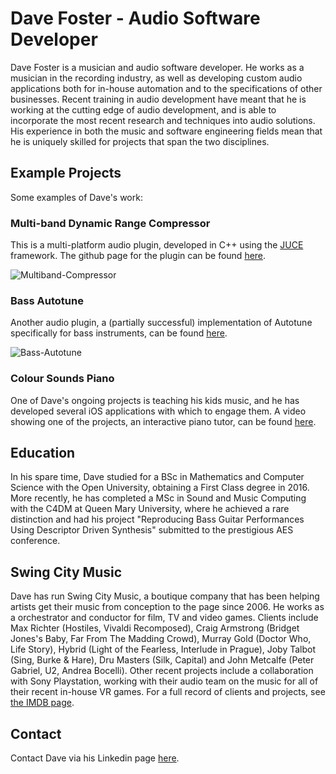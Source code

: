 # Dave Foster - Audio Software Developer

Dave Foster is a musician and audio software developer. He works as a musician in the recording industry, as well as developing custom audio applications both for in-house automation and to the specifications of other businesses. Recent training in audio development have meant that he is working at the cutting edge of audio development, and is able to incorporate the most recent research and techniques into audio solutions. His experience in both the music and software engineering fields mean that he is uniquely skilled for projects that span the two disciplines.

## Example Projects

Some examples of Dave's work:

### Multi-band Dynamic Range Compressor

This is a multi-platform audio plugin, developed in C++ using the [JUCE](https://juce.com) framework. The github page for the plugin can be found [here](https://github.com/dave-foster/multi-channel-compressor).

![Multiband-Compressor](https://dave-foster.github.io/Multiband_Compressor_GUI.png)

### Bass Autotune

Another audio plugin, a (partially successful) implementation of Autotune specifically for bass instruments, can be found [here](https://github.com/dave-foster/bass-autotune).

![Bass-Autotune](https://dave-foster.github.io/Bass_Autotune_GUI.png)

### Colour Sounds Piano

One of Dave's ongoing projects is teaching his kids music, and he has developed several iOS applications with which to engage them. A video showing one of the projects, an interactive piano tutor, can be found [here](https://www.dropbox.com/s/j2191d1xzxzut7d/2018-10-12%2008.05.06.mov?dl=0).

## Education

In his spare time, Dave studied for a BSc in Mathematics and Computer Science with the Open University, obtaining a First Class degree in 2016. More recently, he has completed a MSc in Sound and Music Computing with the C4DM at Queen Mary University, where he achieved a rare distinction and had his project "Reproducing Bass Guitar Performances Using Descriptor Driven Synthesis" submitted to the prestigious AES conference. 

## Swing City Music

Dave has run Swing City Music, a boutique company that has been helping artists get their music from conception to the page since 2006. He works as a orchestrator and conductor for film, TV and video games. Clients include Max Richter (Hostiles, Vivaldi Recomposed), Craig Armstrong (Bridget Jones's Baby, Far From The Madding Crowd), Murray Gold (Doctor Who, Life Story), Hybrid (Light of the Fearless, Interlude in Prague), Joby Talbot (Sing, Burke & Hare), Dru Masters (Silk, Capital) and John Metcalfe (Peter Gabriel, U2, Andrea Bocelli). Other recent projects include a collaboration with Sony Playstation, working with their audio team on the music for all of their recent in-house VR games. For a full record of clients and projects, see [the IMDB page](https://www.swingcitymusic.co.uk).

## Contact

Contact Dave via his Linkedin page [here](https://www.linkedin.com/in/swingcity).
